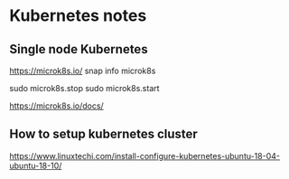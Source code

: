 # Kubernetes notes

## Single node Kubernetes
https://microk8s.io/
snap info microk8s

sudo microk8s.stop
sudo microk8s.start

https://microk8s.io/docs/
	
## How to setup kubernetes cluster
https://www.linuxtechi.com/install-configure-kubernetes-ubuntu-18-04-ubuntu-18-10/

